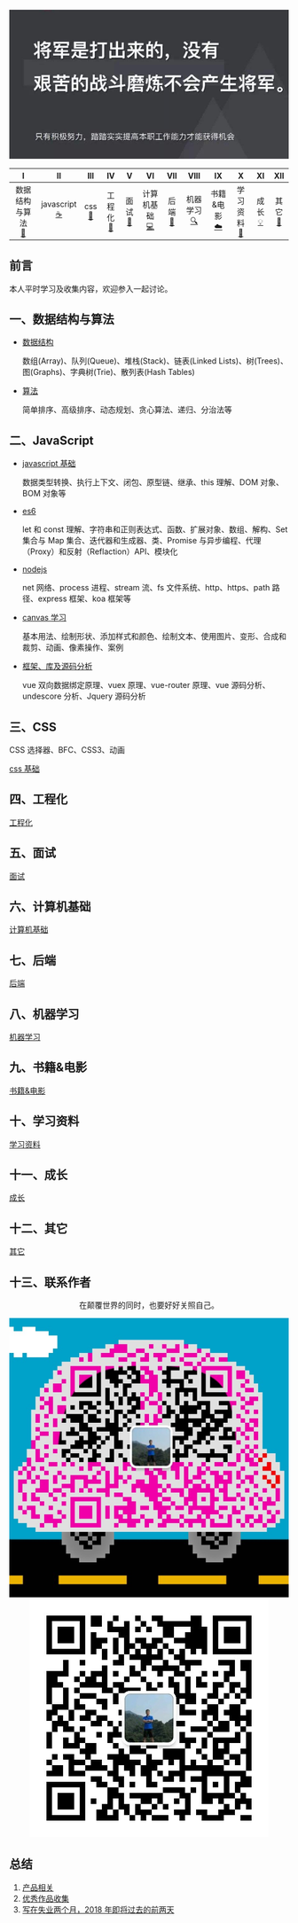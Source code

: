 ![image](./img/timg.jpg)
<br>

|                      I                      |                 II                  |          III          |             IV              |            V             |                 VI                 |           VII           |              VIII               |                IX                |               X                |            XI             |           XII            |
| :-----------------------------------------: | :---------------------------------: | :-------------------: | :-------------------------: | :----------------------: | :--------------------------------: | :---------------------: | :-----------------------------: | :------------------------------: | :----------------------------: | :-----------------------: | :----------------------: |
| 数据结构与算法<br />[📝](#一数据结构与算法) | javascript<br/>[☕️](#二JavaScript) | css<br />[🐍](#三css) | 工程化<br />[🔗](#四工程化) | 面试<br/>[💾](#五面试题) | 计算机基础<br/>[💻](#六计算机基础) | 后端<br />[📖](#七后端) | 机器学习<br/> [🔍](#八机器学习) | 书籍&电影<br/>[☁️](#九书籍&电影) | 学习资料<br/>[📃](#十学习资料) | 成长<br />[💡](#十一成长) | 其它<br/>[🔨](#十二其它) |

## 前言

本人平时学习及收集内容，欢迎参入一起讨论。

## 一、数据结构与算法

- [数据结构](https://github.com/cs-learning-record/algorithm)

  数组(Array)、队列(Queue)、堆栈(Stack)、链表(Linked Lists)、树(Trees)、图(Graphs)、字典树(Trie)、散列表(Hash Tables)

- [算法](https://github.com/cs-learning-record/algorithm)

  简单排序、高级排序、动态规划、贪心算法、递归、分治法等

## 二、JavaScript

- [javascript 基础](https://github.com/cs-learning-record/javascript/blob/master/javascript.md)

  数据类型转换、执行上下文、闭包、原型链、继承、this 理解、DOM 对象、BOM 对象等

- [es6](https://github.com/cs-learning-record/javascript/blob/master/es6.md)

  let 和 const 理解、字符串和正则表达式、函数、扩展对象、数组、解构、Set 集合与 Map 集合、迭代器和生成器、类、Promise 与异步编程、代理（Proxy）和反射（Reflaction）API、模块化

- [nodejs](https://github.com/cs-learning-record/javascript/blob/master/nodejs.md)

  net 网络、process 进程、stream 流、fs 文件系统、http、https、path 路径、express 框架、koa 框架等

- [canvas 学习](https://github.com/cs-learning-record/javascript/blob/master/canvas.md)

  基本用法、绘制形状、添加样式和颜色、绘制文本、使用图片、变形、合成和裁剪、动画、像素操作、案例

- [框架、库及源码分析](https://github.com/cs-learning-record/javascript/blob/master/vue.md)

  vue 双向数据绑定原理、vuex 原理、vue-router 原理、vue 源码分析、undescore 分析、Jquery 源码分析

## 三、CSS

CSS 选择器、BFC、CSS3、动画

[css 基础](https://github.com/overnewfe/css)

## 四、工程化

[工程化](https://github.com/overnewfe/engineering-practice)

## 五、面试

[面试](https://github.com/cs-learning-record/interview-question)

## 六、计算机基础

[计算机基础](https://github.com/overnewfe/cs)

## 七、后端

[后端](https://github.com/cs-learning-record/backend)

## 八、机器学习

[机器学习](https://github.com/overnewfe/AI)

## 九、书籍&电影

[书籍&电影](https://github.com/overnewfe/book)

## 十、学习资料

[学习资料](https://github.com/overnewfe/learning-materials)

## 十一、成长

[成长](https://github.com/overnewfe/growing-up)

## 十二、其它

[其它](https://github.com/overnewfe/other)

## 十三、联系作者

<div align="center">
    <p>
        在颠覆世界的同时，也要好好关照自己。
    </p>
    <img src="./img/webchat.jpg" />
    <img src="./img/subscription.jpg" />
</div>

## 总结

1.  [产品相关](https://github.com/ftTony/blog/tree/master/%E4%BA%A7%E5%93%81%E7%9B%B8%E5%85%B3)
2.  [优秀作品收集](https://github.com/ftTony/blog/tree/master/%E4%BC%98%E7%A7%80%E4%BD%9C%E5%93%81%E6%94%B6%E9%9B%86)
3.  [写在失业两个月，2018 年即将过去的前两天](https://github.com/ftTony/blog/issues/17)

